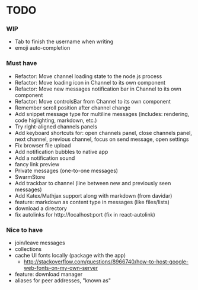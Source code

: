 # TODO

### WIP
- Tab to finish the username when writing
- emoji auto-completion

### Must have
- Refactor: Move channel loading state to the node.js process
- Refactor: Move loading icon in Channel to its own component
- Refactor: Move new messages notification bar in Channel to its own component
- Refactor: Move controlsBar from Channel to its own component
- Remember scroll position after channel change
- Add snippet message type for multiline messages (includes: rendering, code higlighting, markdown, etc.)
- Try right-aligned channels panels
- Add keyboard shortcuts for: open channels panel, close channels panel, next channel, previous channel, focus on send message, open settings
- Fix browser file upload
- Add notification bubbles to native app
- Add a notification sound
- fancy link preview
- Private messages (one-to-one messages)
- SwarmStore
- Add trackbar to channel (line between new and previously seen messages)
- Add Katex/Mathjax support along with markdown (from davidar)
- feature: markdown as content type in messages (like files/lists)
- download a directory
- fix autolinks for http://localhost:port (fix in react-autolink)

### Nice to have
- join/leave messages
- collections
- cache UI fonts locally (package with the app)
  + http://stackoverflow.com/questions/8966740/how-to-host-google-web-fonts-on-my-own-server
- feature: download manager
- aliases for peer addresses, "known as"
